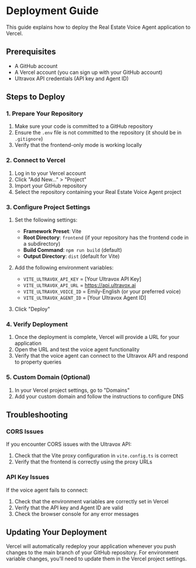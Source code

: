 # Deployment Guide

This guide explains how to deploy the Real Estate Voice Agent application to Vercel.

## Prerequisites

- A GitHub account
- A Vercel account (you can sign up with your GitHub account)
- Ultravox API credentials (API key and Agent ID)

## Steps to Deploy

### 1. Prepare Your Repository

1. Make sure your code is committed to a GitHub repository
2. Ensure the `.env` file is not committed to the repository (it should be in `.gitignore`)
3. Verify that the frontend-only mode is working locally

### 2. Connect to Vercel

1. Log in to your Vercel account
2. Click "Add New..." > "Project"
3. Import your GitHub repository
4. Select the repository containing your Real Estate Voice Agent project

### 3. Configure Project Settings

1. Set the following settings:
   - **Framework Preset**: Vite
   - **Root Directory**: `frontend` (if your repository has the frontend code in a subdirectory)
   - **Build Command**: `npm run build` (default)
   - **Output Directory**: `dist` (default for Vite)

2. Add the following environment variables:
   - `VITE_ULTRAVOX_API_KEY` = [Your Ultravox API Key]
   - `VITE_ULTRAVOX_API_URL` = https://api.ultravox.ai
   - `VITE_ULTRAVOX_VOICE_ID` = Emily-English (or your preferred voice)
   - `VITE_ULTRAVOX_AGENT_ID` = [Your Ultravox Agent ID]

3. Click "Deploy"

### 4. Verify Deployment

1. Once the deployment is complete, Vercel will provide a URL for your application
2. Open the URL and test the voice agent functionality
3. Verify that the voice agent can connect to the Ultravox API and respond to property queries

### 5. Custom Domain (Optional)

1. In your Vercel project settings, go to "Domains"
2. Add your custom domain and follow the instructions to configure DNS

## Troubleshooting

### CORS Issues

If you encounter CORS issues with the Ultravox API:

1. Check that the Vite proxy configuration in `vite.config.ts` is correct
2. Verify that the frontend is correctly using the proxy URLs

### API Key Issues

If the voice agent fails to connect:

1. Check that the environment variables are correctly set in Vercel
2. Verify that the API key and Agent ID are valid
3. Check the browser console for any error messages

## Updating Your Deployment

Vercel will automatically redeploy your application whenever you push changes to the main branch of your GitHub repository. For environment variable changes, you'll need to update them in the Vercel project settings. 